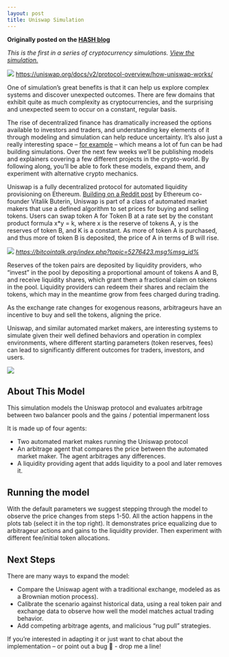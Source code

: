 ```yaml
---
layout: post
title: Uniswap Simulation
---
```

__Originally posted on the [HASH blog](http://hash.ai/blog/uniswap)__

*This is the first in a series of cryptocurrency simulations. [View the simulation.](https://core.hash.ai/@b/uniswap/main)*

![](https://lh4.googleusercontent.com/U7QSu8j7drSrXCuFf_zTgFu_FoyWKDpguJZawWRY1mssQizd6XGDy2O66ARk_0o-B1nHC0C5wm60T1caH7O66x60UQip6Bh158AxmGWmYZoYVJDtgThQnOatOCo2mb2DdeBlbef6)
https://uniswap.org/docs/v2/protocol-overview/how-uniswap-works/

One of simulation’s great benefits is that it can help us explore complex systems and discover unexpected outcomes. There are few domains that exhibit quite as much complexity as cryptocurrencies, and the surprising and unexpected seem to occur on a constant, regular basis.

The rise of decentralized finance has dramatically increased the options available to investors and traders, and understanding key elements of it through modeling and simulation can help reduce uncertainty. It’s also just a really interesting space – [for example](https://rope.lol/) – which means a lot of fun can be had building simulations. Over the next few weeks we’ll be publishing models and explainers covering a few different projects in the crypto-world. By following along, you’ll be able to fork these models, expand them, and experiment with alternative crypto mechanics.

Uniswap is a fully decentralized protocol for automated liquidity provisioning on Ethereum. [Building on a Reddit post](https://www.reddit.com/r/ethereum/comments/55m04x/lets_run_onchain_decentralized_exchanges_the_way/) by Ethereum co-founder Vitalik Buterin, Uniswap is part of a class of automated market makers that use a defined algorithm to set prices for buying and selling tokens. Users can swap token A for Token B at a rate set by the constant product formula x*y = k, where x is the reserve of tokens A, y is the reserves of token B, and K is a constant. As more of token A is purchased, and thus more of token B is deposited, the price of A in terms of B will rise.

![](https://lh4.googleusercontent.com/rUx2e3tvf1eWnx-1p1CvDrPit-Kspcj9yBZIuAKq4rKgbvTNX6SBipGp2knjuhLXgMI8jTJWUClNaHtX8aVMvXBrJhiaebBf8wY2DmIhfJdCTS3KOCmC15015JUzUk6KuyOyIHxr)
*https://bitcointalk.org/index.php?topic=5276423.msg%msg_id%*

Reserves of the token pairs are deposited by liquidity providers, who “invest” in the pool by depositing a proportional amount of tokens A and B, and receive liquidity shares, which grant them a fractional claim on tokens in the pool. Liquidity providers can redeem their shares and reclaim the tokens, which may in the meantime grow from fees charged during trading.

As the exchange rate changes for exogenous reasons, arbitrageurs have an incentive to buy and sell the tokens, aligning the price.

Uniswap, and similar automated market makers, are interesting systems to simulate given their well defined behaviors and operation in complex environments, where different starting parameters (token reserves, fees) can lead to significantly different outcomes for traders, investors, and users.

![](https://cdn-us1.hash.ai/site/Screenshot-2020-11-17-1606111.png)

## About This Model
This simulation models the Uniswap protocol and evaluates arbitrage between two balancer pools and the gains / potential impermanent loss

It is made up of four agents:

- Two automated market makes running the Uniswap protocol
- An arbitrage agent that compares the price between the automated market maker. The agent arbitrages any differences.
- A liquidity providing agent that adds liquidity to a pool and later removes it.

## Running the model
With the default parameters we suggest stepping through the model to observe the price changes from steps 1-50. All the action happens in the plots tab (select it in the top right). It demonstrates price equalizing due to arbitrageur actions and gains to the liquidity provider. Then experiment with different fee/initial token allocations.

## Next Steps
There are many ways to expand the model:

- Compare the Uniswap agent with a traditional exchange, modeled as as a Brownian motion process).
- Calibrate the scenario against historical data, using a real token pair and exchange data to observe how well the model matches actual trading behavior. 
- Add competing arbitrage agents, and malicious “rug pull” strategies. 

If you’re interested in adapting it or just want to chat about the implementation – or point out a bug 🙂 - drop me a line!
